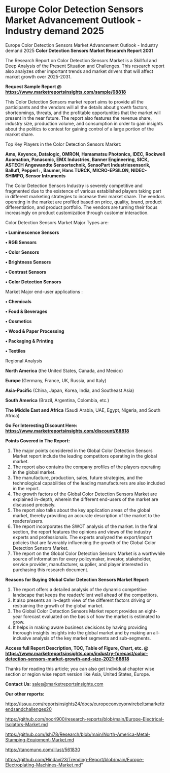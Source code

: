 # Europe Color Detection Sensors Market Advancement Outlook - Industry demand 2025
 Europe Color Detection Sensors Market Advancement Outlook - Industry demand 2025
<strong>Color Detection Sensors Market Research Report 2031</strong>

The Research Report on Color Detection Sensors Market is a Skillful and Deep Analysis of the Present Situation and Challenges. This research report also analyzes other important trends and market drivers that will affect market growth over 2025-2031.

<strong>Request Sample Report @ <a href=https://www.marketreportsinsights.com/sample/68818>https://www.marketreportsinsights.com/sample/68818</a></strong>

This Color Detection Sensors market report aims to provide all the participants and the vendors will all the details about growth factors, shortcomings, threats, and the profitable opportunities that the market will present in the near future. The report also features the revenue share, industry size, production volume, and consumption in order to gain insights about the politics to contest for gaining control of a large portion of the market share.

Top Key Players in the Color Detection Sensors Market:

<strong>Ams, Keyence, Datalogic, OMRON, Hamamatsu Photonics, IDEC, Rockwell Auomation, Panasonic, EMX Industries, Banner Engineering, SICK, ASTECH Angewandte Sensortechnik, SensoPart Industriesensorik, Balluff, Pepperlᛧ, Baumer, Hans TURCK, MICRO-EPSILON, NIDEC-SHIMPO, Sensor Intruments</strong>

The Color Detection Sensors Industry is severely competitive and fragmented due to the existence of various established players taking part in different marketing strategies to increase their market share. The vendors operating in the market are profiled based on price, quality, brand, product differentiation, and product portfolio. The vendors are turning their focus increasingly on product customization through customer interaction.

Color Detection Sensors Market Major Types are:

<strong>• Luminescence Sensors

• RGB Sensors

• Color Sensors

• Brightness Sensors

• Contrast Sensors

• Color Detection Sensors</strong>

Market Major end-user applications :

<strong>• Chemicals

• Food & Beverages

• Cosmetics

• Wood & Paper Processing

• Packaging & Printing

• Textiles</strong>

Regional Analysis

</u><strong><b>North America</b></strong> (the United States, Canada, and Mexico)

<strong><b>Europe </b></strong>(Germany, France, UK, Russia, and Italy)

<strong><b>Asia-Pacific</b></strong> (China, Japan, Korea, India, and Southeast Asia)

<strong><b>South America</b></strong> (Brazil, Argentina, Colombia, etc.)

<strong><b>The Middle East and Africa</b></strong> (Saudi Arabia, UAE, Egypt, Nigeria, and South Africa)

<strong>Go For Interesting Discount Here: <a href=https://www.marketreportsinsights.com/discount/68818>https://www.marketreportsinsights.com/discount/68818</a></strong>

<strong>Points Covered in The Report:</strong>
<ol>
  <li>The major points considered in the Global Color Detection Sensors Market report include the leading competitors operating in the global market.</li>
  <li>The report also contains the company profiles of the players operating in the global market.</li>
  <li>The manufacture, production, sales, future strategies, and the technological capabilities of the leading manufacturers are also included in the report.</li>
  <li>The growth factors of the Global Color Detection Sensors Market are explained in-depth, wherein the different end-users of the market are discussed precisely.</li>
  <li>The report also talks about the key application areas of the global market, thereby providing an accurate description of the market to the readers/users.</li>
  <li>The report incorporates the SWOT analysis of the market. In the final section, the report features the opinions and views of the industry experts and professionals. The experts analyzed the export/import policies that are favorably influencing the growth of the Global Color Detection Sensors Market.</li>
  <li>The report on the Global Color Detection Sensors Market is a worthwhile source of information for every policymaker, investor, stakeholder, service provider, manufacturer, supplier, and player interested in purchasing this research document.</li>
</ol>
<strong>Reasons for Buying Global Color Detection Sensors Market Report:</strong>

<ol>
  <li>The report offers a detailed analysis of the dynamic competitive landscape that keeps the reader/client well ahead of the competitors.</li>
  <li>It also presents an in-depth view of the different factors driving or restraining the growth of the global market.</li>
  <li>The Global Color Detection Sensors Market report provides an eight-year forecast evaluated on the basis of how the market is estimated to grow.</li>
  <li>It helps in making aware business decisions by having providing thorough insights insights into the global market and by making an all-inclusive analysis of the key market segments and sub-segments.</li>
</ol>
<strong>Access full Report Description, TOC, Table of Figure, Chart, etc. @ <a href=https://www.marketreportsinsights.com/industry-forecast/color-detection-sensors-market-growth-and-size-2021-68818>https://www.marketreportsinsights.com/industry-forecast/color-detection-sensors-market-growth-and-size-2021-68818</a></strong>


Thanks for reading this article; you can also get individual chapter wise section or region wise report version like Asia, United States, Europe.

<strong>Contact Us:</strong>
sales@marketreportsinsights.com

<strong>Our other reports:</strong>

<a href=https://issuu.com/reportsinsights24/docs/europeconveyorwirebeltsmarkettrendsandchallenges20>https://issuu.com/reportsinsights24/docs/europeconveyorwirebeltsmarkettrendsandchallenges20</a>

<a href=https://github.com/noori900/research-reports/blob/main/Europe-Electrical-Isolators-Market.md>https://github.com/noori900/research-reports/blob/main/Europe-Electrical-Isolators-Market.md</a>

<a href=https://github.com/Ishi78/Research/blob/main/North-America-Metal-Stamping-Equipment-Market.md>https://github.com/Ishi78/Research/blob/main/North-America-Metal-Stamping-Equipment-Market.md</a>

<a href=https://tanomuno.com/illust/561830>https://tanomuno.com/illust/561830</a>

<a href=https://github.com/Hindavi23/Trending-Report/blob/main/Europe-Electroplating-Machines-Market.md>https://github.com/Hindavi23/Trending-Report/blob/main/Europe-Electroplating-Machines-Market.md</a>"
